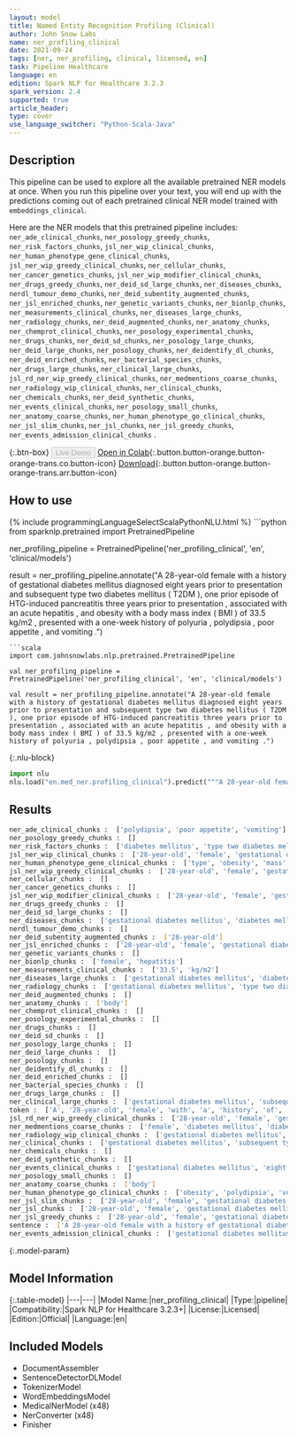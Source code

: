 ```yaml
---
layout: model
title: Named Entity Recognition Profiling (Clinical)
author: John Snow Labs
name: ner_profiling_clinical
date: 2021-09-24
tags: [ner, ner_profiling, clinical, licensed, en]
task: Pipeline Healthcare
language: en
edition: Spark NLP for Healthcare 3.2.3
spark_version: 2.4
supported: true
article_header:
type: cover
use_language_switcher: "Python-Scala-Java"
---
```


## Description

This pipeline can be used to explore all the available pretrained NER models at once. When you run this pipeline over your text, you will end up with the predictions coming out of each pretrained clinical NER model trained with `embeddings_clinical`.

Here are the NER models that this pretrained pipeline includes: `ner_ade_clinical_chunks`, `ner_posology_greedy_chunks`, `ner_risk_factors_chunks`, `jsl_ner_wip_clinical_chunks`, `ner_human_phenotype_gene_clinical_chunks`, `jsl_ner_wip_greedy_clinical_chunks`, `ner_cellular_chunks`, `ner_cancer_genetics_chunks`, `jsl_ner_wip_modifier_clinical_chunks`, `ner_drugs_greedy_chunks`, `ner_deid_sd_large_chunks`, `ner_diseases_chunks`, `nerdl_tumour_demo_chunks`, `ner_deid_subentity_augmented_chunks`, `ner_jsl_enriched_chunks`, `ner_genetic_variants_chunks`, `ner_bionlp_chunks`, `ner_measurements_clinical_chunks`, `ner_diseases_large_chunks`, `ner_radiology_chunks`, `ner_deid_augmented_chunks`, `ner_anatomy_chunks`, `ner_chemprot_clinical_chunks`, `ner_posology_experimental_chunks`, `ner_drugs_chunks`, `ner_deid_sd_chunks`, `ner_posology_large_chunks`, `ner_deid_large_chunks`, `ner_posology_chunks`, `ner_deidentify_dl_chunks`, `ner_deid_enriched_chunks`, `ner_bacterial_species_chunks`, `ner_drugs_large_chunks`, `ner_clinical_large_chunks`, `jsl_rd_ner_wip_greedy_clinical_chunks`, `ner_medmentions_coarse_chunks`, `ner_radiology_wip_clinical_chunks`, `ner_clinical_chunks`, `ner_chemicals_chunks`, `ner_deid_synthetic_chunks`, `ner_events_clinical_chunks`, `ner_posology_small_chunks`, `ner_anatomy_coarse_chunks`, `ner_human_phenotype_go_clinical_chunks`, `ner_jsl_slim_chunks`, `ner_jsl_chunks`, `ner_jsl_greedy_chunks`, `ner_events_admission_clinical_chunks` .

{:.btn-box}
<button class="button button-orange" disabled>Live Demo</button>
[Open in Colab](https://colab.research.google.com/github/JohnSnowLabs/spark-nlp-workshop/blob/master/tutorials/Certification_Trainings/Healthcare/11.2.Pretrained_NER_Profiling_Pipelines.ipynb){:.button.button-orange.button-orange-trans.co.button-icon}
[Download](https://s3.amazonaws.com/auxdata.johnsnowlabs.com/clinical/models/ner_profiling_clinical_en_3.2.3_2.4_1632491778580.zip){:.button.button-orange.button-orange-trans.arr.button-icon}

## How to use



<div class="tabs-box" markdown="1">
{% include programmingLanguageSelectScalaPythonNLU.html %}
```python
from sparknlp.pretrained import PretrainedPipeline

ner_profiling_pipeline = PretrainedPipeline('ner_profiling_clinical', 'en', 'clinical/models')

result = ner_profiling_pipeline.annotate("A 28-year-old female with a history of gestational diabetes mellitus diagnosed eight years prior to presentation and subsequent type two diabetes mellitus ( T2DM ), one prior episode of HTG-induced pancreatitis three years prior to presentation , associated with an acute hepatitis , and obesity with a body mass index ( BMI ) of 33.5 kg/m2 , presented with a one-week history of polyuria , polydipsia , poor appetite , and vomiting .")
```
```scala
import com.johnsnowlabs.nlp.pretrained.PretrainedPipeline

val ner_profiling_pipeline = PretrainedPipeline('ner_profiling_clinical', 'en', 'clinical/models')

val result = ner_profiling_pipeline.annotate("A 28-year-old female with a history of gestational diabetes mellitus diagnosed eight years prior to presentation and subsequent type two diabetes mellitus ( T2DM ), one prior episode of HTG-induced pancreatitis three years prior to presentation , associated with an acute hepatitis , and obesity with a body mass index ( BMI ) of 33.5 kg/m2 , presented with a one-week history of polyuria , polydipsia , poor appetite , and vomiting .")
```


{:.nlu-block}
```python
import nlu
nlu.load("en.med_ner.profiling_clinical").predict("""A 28-year-old female with a history of gestational diabetes mellitus diagnosed eight years prior to presentation and subsequent type two diabetes mellitus ( T2DM ), one prior episode of HTG-induced pancreatitis three years prior to presentation , associated with an acute hepatitis , and obesity with a body mass index ( BMI ) of 33.5 kg/m2 , presented with a one-week history of polyuria , polydipsia , poor appetite , and vomiting .""")
```

</div>

## Results

```bash
ner_ade_clinical_chunks :  ['polydipsia', 'poor appetite', 'vomiting']
ner_posology_greedy_chunks :  []
ner_risk_factors_chunks :  ['diabetes mellitus', 'type two diabetes mellitus', 'obesity']
jsl_ner_wip_clinical_chunks :  ['28-year-old', 'female', 'gestational diabetes mellitus', 'eight years prior', 'subsequent', 'type two diabetes mellitus', 'T2DM', 'HTG-induced pancreatitis', 'three years prior', 'acute', 'hepatitis', 'obesity', 'body mass index', '33.5 kg/m2', 'one-week', 'polyuria', 'polydipsia', 'poor appetite', 'vomiting']
ner_human_phenotype_gene_clinical_chunks :  ['type', 'obesity', 'mass', 'polyuria', 'polydipsia']
jsl_ner_wip_greedy_clinical_chunks :  ['28-year-old', 'female', 'gestational diabetes mellitus', 'eight years prior', 'type two diabetes mellitus', 'T2DM', 'HTG-induced pancreatitis', 'three years prior', 'acute hepatitis', 'obesity', 'body mass', 'BMI ) of 33.5 kg/m2', 'one-week', 'polyuria', 'polydipsia', 'poor appetite', 'vomiting']
ner_cellular_chunks :  []
ner_cancer_genetics_chunks :  []
jsl_ner_wip_modifier_clinical_chunks :  ['28-year-old', 'female', 'gestational diabetes mellitus', 'eight years prior', 'type two diabetes mellitus', 'T2DM', 'HTG-induced pancreatitis', 'three years prior', 'acute hepatitis', 'obesity', 'body mass', 'BMI ) of 33.5 kg/m2', 'one-week', 'polyuria', 'polydipsia', 'poor appetite', 'vomiting']
ner_drugs_greedy_chunks :  []
ner_deid_sd_large_chunks :  []
ner_diseases_chunks :  ['gestational diabetes mellitus', 'diabetes mellitus', 'T2DM', 'HTG-induced pancreatitis', 'hepatitis', 'obesity', 'BMI', 'polyuria', 'polydipsia', 'poor appetite', 'vomiting']
nerdl_tumour_demo_chunks :  []
ner_deid_subentity_augmented_chunks :  ['28-year-old']
ner_jsl_enriched_chunks :  ['28-year-old', 'female', 'gestational diabetes mellitus', 'diabetes mellitus', 'T2DM', 'HTG-induced pancreatitis', 'acute', 'hepatitis', 'obesity', 'polyuria', 'polydipsia', 'poor appetite', 'vomiting']
ner_genetic_variants_chunks :  []
ner_bionlp_chunks :  ['female', 'hepatitis']
ner_measurements_clinical_chunks :  ['33.5', 'kg/m2']
ner_diseases_large_chunks :  ['gestational diabetes mellitus', 'diabetes mellitus', 'T2DM', 'pancreatitis', 'hepatitis', 'obesity', 'polyuria', 'polydipsia', 'vomiting']
ner_radiology_chunks :  ['gestational diabetes mellitus', 'type two diabetes mellitus', 'T2DM', 'HTG-induced pancreatitis', 'acute hepatitis', 'obesity', 'body', 'mass index', 'BMI', '33.5', 'kg/m2', 'polyuria', 'polydipsia', 'poor appetite', 'vomiting']
ner_deid_augmented_chunks :  []
ner_anatomy_chunks :  ['body']
ner_chemprot_clinical_chunks :  []
ner_posology_experimental_chunks :  []
ner_drugs_chunks :  []
ner_deid_sd_chunks :  []
ner_posology_large_chunks :  []
ner_deid_large_chunks :  []
ner_posology_chunks :  []
ner_deidentify_dl_chunks :  []
ner_deid_enriched_chunks :  []
ner_bacterial_species_chunks :  []
ner_drugs_large_chunks :  []
ner_clinical_large_chunks :  ['gestational diabetes mellitus', 'subsequent type two diabetes mellitus', 'T2DM', 'HTG-induced pancreatitis', 'an acute hepatitis', 'obesity', 'a body mass index', 'BMI', 'polyuria', 'polydipsia', 'poor appetite', 'vomiting']
token :  ['A', '28-year-old', 'female', 'with', 'a', 'history', 'of', 'gestational', 'diabetes', 'mellitus', 'diagnosed', 'eight', 'years', 'prior', 'to', 'presentation', 'and', 'subsequent', 'type', 'two', 'diabetes', 'mellitus', '(', 'T2DM', '),', 'one', 'prior', 'episode', 'of', 'HTG-induced', 'pancreatitis', 'three', 'years', 'prior', 'to', 'presentation', ',', 'associated', 'with', 'an', 'acute', 'hepatitis', ',', 'and', 'obesity', 'with', 'a', 'body', 'mass', 'index', '(', 'BMI', ')', 'of', '33.5', 'kg/m2', ',', 'presented', 'with', 'a', 'one-week', 'history', 'of', 'polyuria', ',', 'polydipsia', ',', 'poor', 'appetite', ',', 'and', 'vomiting', '.']
jsl_rd_ner_wip_greedy_clinical_chunks :  ['28-year-old', 'female', 'gestational diabetes mellitus', 'eight years prior', 'subsequent type two diabetes mellitus', 'T2DM', 'HTG-induced pancreatitis', 'three years prior', 'acute hepatitis', 'obesity', 'body mass index ( BMI', '33.5 kg/m2', 'one-week', 'polyuria', 'polydipsia', 'poor appetite', 'vomiting']
ner_medmentions_coarse_chunks :  ['female', 'diabetes mellitus', 'diabetes mellitus', 'T2DM', 'HTG-induced pancreatitis', 'associated with', 'acute hepatitis', 'obesity', 'body mass index', 'BMI', 'polyuria', 'polydipsia', 'poor appetite', 'vomiting']
ner_radiology_wip_clinical_chunks :  ['gestational diabetes mellitus', 'type two diabetes mellitus', 'T2DM', 'HTG-induced pancreatitis', 'acute hepatitis', 'obesity', 'body', 'mass index', '33.5', 'kg/m2', 'polyuria', 'polydipsia', 'poor appetite', 'vomiting']
ner_clinical_chunks :  ['gestational diabetes mellitus', 'subsequent type two diabetes mellitus', 'T2DM', 'HTG-induced pancreatitis', 'an acute hepatitis', 'obesity', 'a body mass index', 'BMI', 'polyuria', 'polydipsia', 'poor appetite', 'vomiting']
ner_chemicals_chunks :  []
ner_deid_synthetic_chunks :  []
ner_events_clinical_chunks :  ['gestational diabetes mellitus', 'eight years', 'presentation', 'subsequent type two diabetes mellitus', 'T2DM', 'HTG-induced pancreatitis', 'three years', 'presentation', 'an acute hepatitis', 'obesity', 'a body mass index ( BMI', 'presented', 'a one-week', 'polyuria', 'polydipsia', 'poor appetite', 'vomiting']
ner_posology_small_chunks :  []
ner_anatomy_coarse_chunks :  ['body']
ner_human_phenotype_go_clinical_chunks :  ['obesity', 'polydipsia', 'vomiting']
ner_jsl_slim_chunks :  ['28-year-old', 'female', 'gestational diabetes mellitus', 'eight years prior', 'type two diabetes mellitus', 'T2DM', 'HTG-induced pancreatitis', 'three years prior', 'acute hepatitis', 'obesity', 'body mass index', 'BMI ) of 33.5 kg/m2', 'polyuria', 'polydipsia', 'poor appetite', 'vomiting']
ner_jsl_chunks :  ['28-year-old', 'female', 'gestational diabetes mellitus', 'eight years prior', 'subsequent', 'type two diabetes mellitus', 'T2DM', 'HTG-induced pancreatitis', 'three years prior', 'acute', 'hepatitis', 'obesity', 'body mass index', '33.5 kg/m2', 'one-week', 'polyuria', 'polydipsia', 'poor appetite', 'vomiting']
ner_jsl_greedy_chunks :  ['28-year-old', 'female', 'gestational diabetes mellitus', 'eight years prior', 'type two diabetes mellitus', 'T2DM', 'HTG-induced pancreatitis', 'three years prior', 'acute hepatitis', 'obesity', 'body mass', 'BMI ) of 33.5 kg/m2', 'one-week', 'polyuria', 'polydipsia', 'poor appetite', 'vomiting']
sentence :  ['A 28-year-old female with a history of gestational diabetes mellitus diagnosed eight years prior to presentation and subsequent type two diabetes mellitus ( T2DM ), one prior episode of HTG-induced pancreatitis three years prior to presentation , associated with an acute hepatitis , and obesity with a body mass index ( BMI ) of 33.5 kg/m2 , presented with a one-week history of polyuria , polydipsia , poor appetite , and vomiting .']
ner_events_admission_clinical_chunks :  ['gestational diabetes mellitus', 'eight years', 'presentation', 'subsequent type two diabetes mellitus', 'T2DM', 'HTG-induced pancreatitis', 'three years', 'presentation', 'an acute hepatitis', 'obesity', 'a body mass index', 'BMI', 'kg/m2', 'presented', 'a one-week', 'polyuria', 'polydipsia', 'poor appetite', 'vomiting']
```

{:.model-param}
## Model Information

{:.table-model}
|---|---|
|Model Name:|ner_profiling_clinical|
|Type:|pipeline|
|Compatibility:|Spark NLP for Healthcare 3.2.3+|
|License:|Licensed|
|Edition:|Official|
|Language:|en|

## Included Models

- DocumentAssembler
- SentenceDetectorDLModel
- TokenizerModel
- WordEmbeddingsModel
- MedicalNerModel (x48)
- NerConverter (x48)
- Finisher
